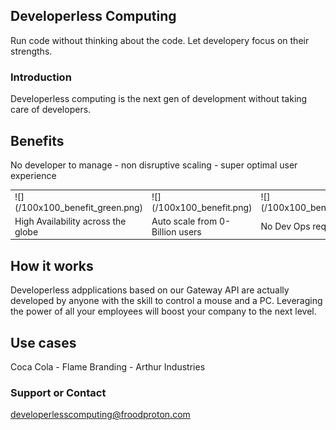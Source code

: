 ## Developerless Computing

Run code without thinking about the code. Let developery focus on their strengths.

### Introduction
Developerless computing is the next gen of development without taking care of developers. 

## Benefits
No developer to manage - non disruptive scaling - super optimal user experience

<table>
  <tr>
    <td>![](/100x100_benefit_green.png)</td>  
    <td>![](/100x100_benefit.png) </td>
    <td>![](/100x100_benefit_easy.png)</td>
  </tr>
  <tr>
    <td>High Availability across the globe</td>
    <td>Auto scale from 0-Billion users</td>
    <td>No Dev Ops required</td>
  </tr>
 </table>

## How it works
Developerless adpplications based on our Gateway API are actually developed by anyone with the skill to control a mouse and a PC. Leveraging the power of all your employees will boost your company to the next level. 

## Use cases
Coca Cola - Flame Branding - Arthur Industries 

### Support or Contact

developerlesscomputing@froodproton.com
